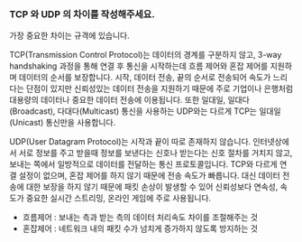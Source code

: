### TCP 와 UDP 의 차이를 작성해주세요.


가장 중요한 차이는 규격에 있습니다. 

TCP(Transmission Control Protocol)는 데이터의 경계를 구분하지 않고, 3-way handshaking 과정을 통해 연결 후 통신을 시작하는데 흐름 제어와 혼잡 제어를 지원하며 데이터의 순서를 보장합니다. 시작, 데이터 전송, 끝의 순서로 전송되어 속도가 느리다는 단점이 있지만 신뢰성있는 데이터 전송을 지원하기 때문에 주로 기업이나 은행처럼 대용량의 데이터나 중요한 데이터 전송에 이용됩니다. 
또한 일대일, 일대다(Broadcast), 다대다(Multicast) 통신을 사용하는 UDP와는 다르게 TCP는 일대일(Unicast) 통신만을 사용합니다.

UDP(User Datagram Protocol)는 시작과 끝이 따로 존재하지 않습니다. 
인터넷상에서 서로 정보를 주고 받을때 정보를 보낸다는 신호나 받는다는 신호 절차를 거치지 않고, 보내는 쪽에서 일방적으로 데이터를 전달하는 통신 프로토콜입니다.
TCP와 다르게 연결 설정이 없으며, 혼잡 제어를 하지 않기 때문에 전송 속도가 빠릅니다. 
대신 데이터 전송에 대한 보장을 하지 않기 때문에 패킷 손상이 발생할 수 있어 신뢰성보다 연속성, 속도가 중요한 실시간 스트리밍, 온라인 게임에 주로 사용됩니다.


- 흐름제어 : 보내는 측과 받는 측의 데이터 처리속도 차이를 조절해주는 것 
- 혼잡제어 : 네트워크 내의 패킷 수가 넘치게 증가하지 않도록 방지하는 것
